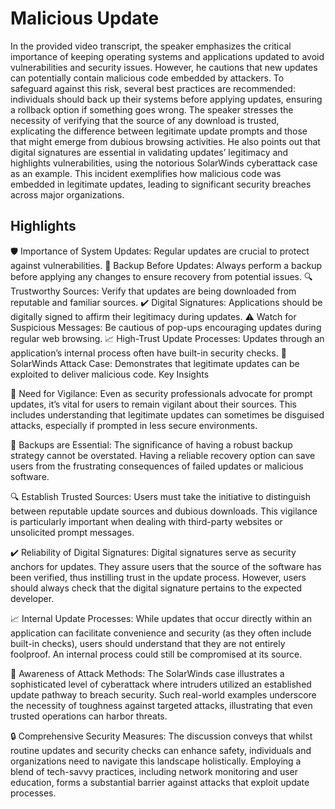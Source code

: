 # Malicious Update

In the provided video transcript, the speaker emphasizes the critical importance of keeping operating systems and applications updated to avoid vulnerabilities and security issues. However, he cautions that new updates can potentially contain malicious code embedded by attackers. To safeguard against this risk, several best practices are recommended: individuals should back up their systems before applying updates, ensuring a rollback option if something goes wrong. The speaker stresses the necessity of verifying that the source of any download is trusted, explicating the difference between legitimate update prompts and those that might emerge from dubious browsing activities. He also points out that digital signatures are essential in validating updates’ legitimacy and highlights vulnerabilities, using the notorious SolarWinds cyberattack case as an example. This incident exemplifies how malicious code was embedded in legitimate updates, leading to significant security breaches across major organizations.

## Highlights
🛡️ Importance of System Updates: Regular updates are crucial to protect against vulnerabilities.
🔄 Backup Before Updates: Always perform a backup before applying any changes to ensure recovery from potential issues.
🔍 Trustworthy Sources: Verify that updates are being downloaded from reputable and familiar sources.
✔️ Digital Signatures: Applications should be digitally signed to affirm their legitimacy during updates.
⚠️ Watch for Suspicious Messages: Be cautious of pop-ups encouraging updates during regular web browsing.
📈 High-Trust Update Processes: Updates through an application’s internal process often have built-in security checks.
🚨 SolarWinds Attack Case: Demonstrates that legitimate updates can be exploited to deliver malicious code.
Key Insights

🔑 Need for Vigilance: Even as security professionals advocate for prompt updates, it’s vital for users to remain vigilant about their sources. This includes understanding that legitimate updates can sometimes be disguised attacks, especially if prompted in less secure environments.

🔄 Backups are Essential: The significance of having a robust backup strategy cannot be overstated. Having a reliable recovery option can save users from the frustrating consequences of failed updates or malicious software.

🔍 Establish Trusted Sources: Users must take the initiative to distinguish between reputable update sources and dubious downloads. This vigilance is particularly important when dealing with third-party websites or unsolicited prompt messages.

✔️ Reliability of Digital Signatures: Digital signatures serve as security anchors for updates. They assure users that the source of the software has been verified, thus instilling trust in the update process. However, users should always check that the digital signature pertains to the expected developer.

📈 Internal Update Processes: While updates that occur directly within an application can facilitate convenience and security (as they often include built-in checks), users should understand that they are not entirely foolproof. An internal process could still be compromised at its source.

🚨 Awareness of Attack Methods: The SolarWinds case illustrates a sophisticated level of cyberattack where intruders utilized an established update pathway to breach security. Such real-world examples underscore the necessity of toughness against targeted attacks, illustrating that even trusted operations can harbor threats.

🔒 Comprehensive Security Measures: The discussion conveys that whilst routine updates and security checks can enhance safety, individuals and organizations need to navigate this landscape holistically. Employing a blend of tech-savvy practices, including network monitoring and user education, forms a substantial barrier against attacks that exploit update processes.
